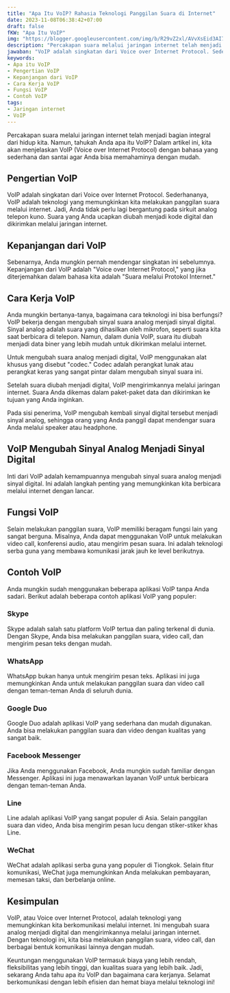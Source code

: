 ```yaml
---
title: "Apa Itu VoIP? Rahasia Teknologi Panggilan Suara di Internet"
date: 2023-11-08T06:38:42+07:00
draft: false
fKW: "Apa Itu VoIP"
img: "https://blogger.googleusercontent.com/img/b/R29vZ2xl/AVvXsEid3AI7wUBoZnyNpaQlrAjBcbx12a4E66Xn_TUBlq66-Ro_0CSvU273whZnMlZn5sdjw9xnOrZCN3SsHF1kePwWcjINWYnZGlGiXXkOeqZVH7o6BQP-ctZvxrZzjRGOVGYYK2CRZ4OnYdcZk9WTkXdmx2BFq3_fIigDS31P0pUnY_YVTimvqjZMQW79dvl5/s480/apa-itu-voip.webp"
description: "Percakapan suara melalui jaringan internet telah menjadi bagian integral dari hidup kita. Namun, tahukah Anda apa itu VoIP? Dalam artikel ini,"
jawaban: "VoIP adalah singkatan dari Voice over Internet Protocol. Sederhananya, VoIP adalah teknologi yang memungkinkan kita melakukan panggilan suara melalui internet."
keywords:
- Apa itu VoIP
- Pengertian VoIP
- Kepanjangan dari VoIP
- Cara Kerja VoIP
- Fungsi VoIP
- Contoh VoIP
tags:
- Jaringan internet
- VoIP
---
```


Percakapan suara melalui jaringan internet telah menjadi bagian integral dari hidup kita. Namun, tahukah Anda apa itu VoIP? Dalam artikel ini, kita akan menjelaskan VoIP (Voice over Internet Protocol) dengan bahasa yang sederhana dan santai agar Anda bisa memahaminya dengan mudah.

## Pengertian VoIP

VoIP adalah singkatan dari Voice over Internet Protocol. Sederhananya, VoIP adalah teknologi yang memungkinkan kita melakukan panggilan suara melalui internet. Jadi, Anda tidak perlu lagi bergantung pada sirkuit analog telepon kuno. Suara yang Anda ucapkan diubah menjadi kode digital dan dikirimkan melalui jaringan internet.

## Kepanjangan dari VoIP

Sebenarnya, Anda mungkin pernah mendengar singkatan ini sebelumnya. Kepanjangan dari VoIP adalah "Voice over Internet Protocol," yang jika diterjemahkan dalam bahasa kita adalah "Suara melalui Protokol Internet."

## Cara Kerja VoIP

Anda mungkin bertanya-tanya, bagaimana cara teknologi ini bisa berfungsi? VoIP bekerja dengan mengubah sinyal suara analog menjadi sinyal digital. Sinyal analog adalah suara yang dihasilkan oleh mikrofon, seperti suara kita saat berbicara di telepon. Namun, dalam dunia VoIP, suara itu diubah menjadi data biner yang lebih mudah untuk dikirimkan melalui internet.

Untuk mengubah suara analog menjadi digital, VoIP menggunakan alat khusus yang disebut "codec." Codec adalah perangkat lunak atau perangkat keras yang sangat pintar dalam mengubah sinyal suara ini.

Setelah suara diubah menjadi digital, VoIP mengirimkannya melalui jaringan internet. Suara Anda dikemas dalam paket-paket data dan dikirimkan ke tujuan yang Anda inginkan.

Pada sisi penerima, VoIP mengubah kembali sinyal digital tersebut menjadi sinyal analog, sehingga orang yang Anda panggil dapat mendengar suara Anda melalui speaker atau headphone.

## VoIP Mengubah Sinyal Analog Menjadi Sinyal Digital

Inti dari VoIP adalah kemampuannya mengubah sinyal suara analog menjadi sinyal digital. Ini adalah langkah penting yang memungkinkan kita berbicara melalui internet dengan lancar.

## Fungsi VoIP

Selain melakukan panggilan suara, VoIP memiliki beragam fungsi lain yang sangat berguna. Misalnya, Anda dapat menggunakan VoIP untuk melakukan video call, konferensi audio, atau mengirim pesan suara. Ini adalah teknologi serba guna yang membawa komunikasi jarak jauh ke level berikutnya.

## Contoh VoIP

Anda mungkin sudah menggunakan beberapa aplikasi VoIP tanpa Anda sadari. Berikut adalah beberapa contoh aplikasi VoIP yang populer:

### Skype

Skype adalah salah satu platform VoIP tertua dan paling terkenal di dunia. Dengan Skype, Anda bisa melakukan panggilan suara, video call, dan mengirim pesan teks dengan mudah.

### WhatsApp

WhatsApp bukan hanya untuk mengirim pesan teks. Aplikasi ini juga memungkinkan Anda untuk melakukan panggilan suara dan video call dengan teman-teman Anda di seluruh dunia.

### Google Duo

Google Duo adalah aplikasi VoIP yang sederhana dan mudah digunakan. Anda bisa melakukan panggilan suara dan video dengan kualitas yang sangat baik.

### Facebook Messenger

Jika Anda menggunakan Facebook, Anda mungkin sudah familiar dengan Messenger. Aplikasi ini juga menawarkan layanan VoIP untuk berbicara dengan teman-teman Anda.

### Line

Line adalah aplikasi VoIP yang sangat populer di Asia. Selain panggilan suara dan video, Anda bisa mengirim pesan lucu dengan stiker-stiker khas Line.

### WeChat

WeChat adalah aplikasi serba guna yang populer di Tiongkok. Selain fitur komunikasi, WeChat juga memungkinkan Anda melakukan pembayaran, memesan taksi, dan berbelanja online.

## Kesimpulan

VoIP, atau Voice over Internet Protocol, adalah teknologi yang memungkinkan kita berkomunikasi melalui internet. Ini mengubah suara analog menjadi digital dan mengirimkannya melalui jaringan internet. Dengan teknologi ini, kita bisa melakukan panggilan suara, video call, dan berbagai bentuk komunikasi lainnya dengan mudah.

Keuntungan menggunakan VoIP termasuk biaya yang lebih rendah, fleksibilitas yang lebih tinggi, dan kualitas suara yang lebih baik. Jadi, sekarang Anda tahu apa itu VoIP dan bagaimana cara kerjanya. Selamat berkomunikasi dengan lebih efisien dan hemat biaya melalui teknologi ini!